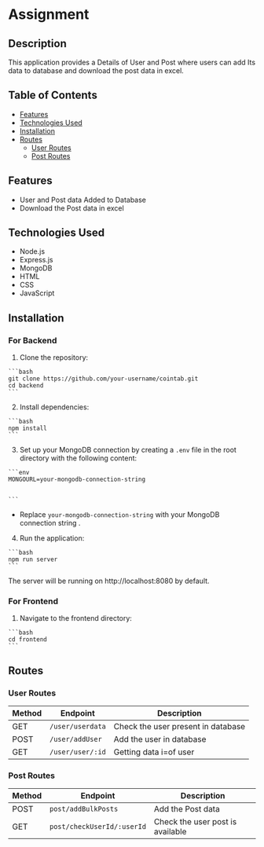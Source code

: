 # Assignment

## Description

This application provides a Details of User and Post  where users can add Its data to database and download the post data in excel. 


## Table of Contents

- [Features](#features)
- [Technologies Used](#technologies-used)
- [Installation](#installation)
- [Routes](#routes)
  - [User Routes](#user-routes)
  - [Post Routes](#post-routes)
 

## Features

- User and Post data Added to Database
- Download the Post data in excel


## Technologies Used

- Node.js
- Express.js
- MongoDB
- HTML
- CSS
- JavaScript


## Installation

  ### For Backend

   1. Clone the repository:

    ```bash
    git clone https://github.com/your-username/cointab.git
    cd backend
    ```

  2. Install dependencies:

    ```bash
    npm install
    ```

  3. Set up your MongoDB connection by creating a `.env` file in the root directory with the following content:

    ```env
    MONGOURL=your-mongodb-connection-string

 
    ```

  - Replace `your-mongodb-connection-string` with your MongoDB connection string .
  

  4. Run the application:

    ```bash
    npm run server
    ```

  The server will be running on http://localhost:8080 by default.

 ### For Frontend
 
   1. Navigate to the frontend directory:

    ```bash
    cd frontend
    ```
    


## Routes


### User Routes

| Method | Endpoint             | Description              | 
| ------ | ---------------------| ------------------------ | 
| GET   | `/user/userdata`     |      Check the user present in database   |
| POST   | `/user/addUser`        | Add the user in database  |
| GET   | `/user/user/:id`       | Getting data i=of user          | 





### Post Routes

| Method | Endpoint             | Description              |
| ------ | ---------------------| ------------------------ | 
| POST   | `post/addBulkPosts`     | Add the Post data     |
| GET   | `post/checkUserId/:userId`       | 	Check the user post is available |



